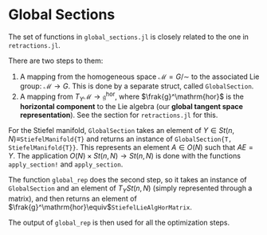 # Global Sections

The set of functions in `global_sections.jl` is closely related to the one in `retractions.jl`.

There are two steps to them: 
1. A mapping from the homogeneous space $\mathcal{M}=G/\sim$ to the associated Lie group: $\mathcal{M}\to{}G$. This is done by a separate struct, called `GlobalSection`.
2. A mapping from $T_Y\mathcal{M}\to\mathfrak{g}^\mathrm{hor}$, where $\frak{g}^\mathrm{hor}$ is the **horizontal component** to the Lie algebra (our **global tangent space representation**). See the section for `retractions.jl` for this. 

For the Stiefel manifold, `GlobalSection` takes an element of $Y\in{}St(n,N)\equiv$`StiefelManifold{T}` and returns an instance of `GlobalSection{T, StiefelManifold{T}}`. This represents an element $A\in{}O(N)$ such that $AE = Y$. The application $O(N)\times{}St(n,N)\to{}St(n,N)$ is done with the functions `apply_section!` and `apply_section`.

The function `global_rep` does the second step, so it takes an instance of `GlobalSection` and an element of $T_YSt(n,N)$ (simply represented through a matrix), and then returns an element of $\frak{g}^\mathrm{hor}\equiv$`StiefelLieAlgHorMatrix`.

The output of `global_rep` is then used for all the optimization steps.